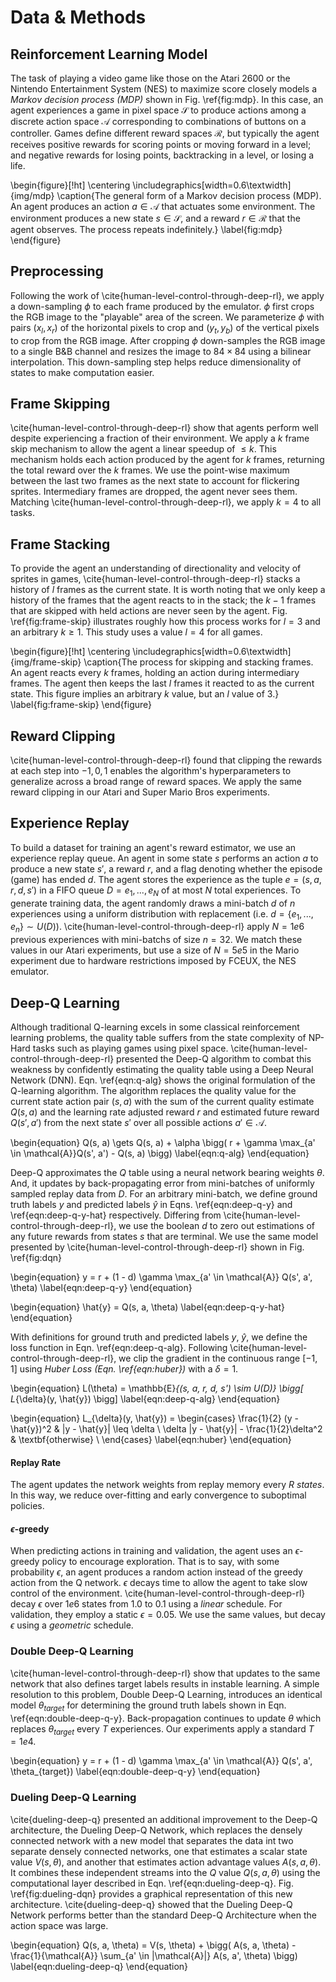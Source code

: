 <!--
    NP-something SMB
http://erikdemaine.org/papers/Mario_FUN2016/paper.pdf
 -->

# Data & Methods

<!-- TODO: discuss games and tasks? -->
<!-- TODO: notation table -->
<!-- TODO: references -->

## Reinforcement Learning Model

The task of playing a video game like those on the Atari 2600 or the Nintendo
Entertainment System (NES) to maximize score closely models a _Markov
decision process (MDP)_ shown in Fig. \ref{fig:mdp}. In this case, an agent
experiences a game in pixel space $\mathcal{S}$ to produce actions among a
discrete action space $\mathcal{A}$ corresponding to combinations of buttons
on a controller. Games define different reward spaces $\mathcal{R}$, but
typically the agent receives positive rewards for scoring points or moving
forward in a level; and negative rewards for losing points, backtracking in a
level, or losing a life.

\begin{figure}[!ht]
\centering
\includegraphics[width=0.6\textwidth]{img/mdp}
\caption{The general form of a Markov decision process (MDP). An agent
produces an action $a \in \mathcal{A}$ that actuates some environment. The
environment produces a new state $s \in \mathcal{S}$, and a reward
$r \in \mathcal{R}$ that the agent observes. The process repeats indefinitely.}
\label{fig:mdp}
\end{figure}

## Preprocessing

Following the work of \cite{human-level-control-through-deep-rl}, we apply a
down-sampling $\phi$ to each frame produced by the emulator. $\phi$ first
crops the RGB image to the "playable" area of the screen. We parameterize
$\phi$ with pairs $(x_l, x_r)$ of the horizontal pixels to crop and
$(y_t, y_b)$ of the vertical pixels to crop from the RGB image. After
cropping $\phi$ down-samples the RGB image to a single B&B channel and resizes
the image to $84 \times 84$ using a bilinear interpolation. This down-sampling
step helps reduce dimensionality of states to make computation easier.

## Frame Skipping

<!-- TODO: update k value if we use mario instead -->

\cite{human-level-control-through-deep-rl} show that agents perform well
despite experiencing a fraction of their environment. We apply a $k$ frame
skip mechanism to allow the agent a linear speedup of $\leq k$. This
mechanism holds each action produced by the agent for $k$ frames, returning
the total reward over the $k$ frames. We use the point-wise maximum between
the last two frames as the next state to account for flickering sprites.
Intermediary frames are dropped, the agent never sees them. Matching
\cite{human-level-control-through-deep-rl}, we apply $k = 4$ to all tasks.

## Frame Stacking

To provide the agent an understanding of directionality and velocity of
sprites in games, \cite{human-level-control-through-deep-rl} stacks a history
of $l$ frames as the current state. It is worth noting that we only keep a
history of the frames that the agent reacts to in the stack; the $k - 1$
frames that are skipped with held actions are never seen by the agent. Fig.
\ref{fig:frame-skip} illustrates roughly how this process works for $l = 3$
and an arbitrary $k \geq 1$. This study uses a value $l = 4$ for all games.

\begin{figure}[!ht]
\centering
\includegraphics[width=0.6\textwidth]{img/frame-skip}
\caption{The process for skipping and stacking frames. An agent reacts every
$k$ frames, holding an action during intermediary frames. The agent then keeps
the last $l$ frames it reacted to as the current state. This figure implies
an arbitrary $k$ value, but an $l$ value of $3$.}
\label{fig:frame-skip}
\end{figure}

## Reward Clipping

\cite{human-level-control-through-deep-rl} found that clipping the rewards
at each step into ${-1, 0, 1}$ enables the algorithm's hyperparameters to
generalize across a broad range of reward spaces. We apply the same reward
clipping in our Atari and Super Mario Bros experiments.

## Experience Replay

<!-- TODO: check FCEUX spelling and reference -->
<!-- TODO: note that prioritized is better, ran out of time -->

To build a dataset for training an agent's reward estimator, we use an
experience replay queue. An agent in some state $s$ performs an action $a$ to
produce a new state $s'$, a reward $r$, and a flag denoting whether the
episode (game) has ended $d$. The agent stores the experience as the tuple
$e = (s, a, r, d, s')$ in a FIFO queue $D = {e_1, ..., e_N}$ of at most $N$
total experiences. To generate training data, the agent randomly draws a
mini-batch $d$ of $n$ experiences using a uniform distribution with
replacement (i.e. $d = \{e_1, ..., e_n\} \sim U(D)$).
\cite{human-level-control-through-deep-rl} apply $N = 1e6$ previous
experiences with mini-batchs of size $n = 32$. We match these values in our
Atari experiments, but use a size of $N = 5e5$ in the Mario experiment due to
hardware restrictions imposed by FCEUX, the NES emulator.

## Deep-Q Learning

Although traditional Q-learning excels in some classical reinforcement
learning problems, the quality table suffers from the state complexity of
NP-Hard tasks such as playing games using pixel space.
\cite{human-level-control-through-deep-rl} presented the Deep-Q algorithm to
combat this weakness by confidently estimating the quality table using a Deep
Neural Network (DNN). Eqn. \ref{eqn:q-alg} shows the original formulation of
the Q-learning algorithm. The algorithm replaces the quality value for the
current state action pair $(s, a)$ with the sum of the current quality
estimate $Q(s, a)$ and the learning rate adjusted reward $r$ and estimated
future reward $Q(s', a')$ from the next state $s'$ over all possible actions
$a' \in \mathcal{A}$.

\begin{equation}
Q(s, a) \gets
Q(s, a) +
\alpha \bigg(
r + \gamma \max_{a' \in \mathcal{A}}Q(s', a') - Q(s, a)
\bigg)
\label{eqn:q-alg}
\end{equation}

Deep-Q approximates the $Q$ table using a neural network bearing weights
$\theta$. And, it updates by back-propagating error from mini-batches of
uniformly sampled replay data from $D$. For an arbitrary mini-batch, we define
ground truth labels $y$ and predicted labels $\hat{y}$ in Eqns.
\ref{eqn:deep-q-y} and \ref{eqn:deep-q-y-hat} respectively. Differing from
\cite{human-level-control-through-deep-rl}, we use the boolean $d$ to zero
out estimations of any future rewards from states $s$ that are terminal. We
use the same model presented by  \cite{human-level-control-through-deep-rl}
shown in Fig. \ref{fig:dqn}

\begin{equation}
y = r + (1 - d) \gamma \max_{a' \in \mathcal{A}} Q(s', a', \theta)
\label{eqn:deep-q-y}
\end{equation}

\begin{equation}
\hat{y} = Q(s, a, \theta)
\label{eqn:deep-q-y-hat}
\end{equation}

With definitions for ground truth and predicted labels $y$, $\hat{y}$, we
define the loss function in Eqn. \ref{eqn:deep-q-alg}. Following
\cite{human-level-control-through-deep-rl}, we clip the gradient in the
continuous range $[-1, 1]$ using _Huber Loss (Eqn. \ref{eqn:huber})_ with a
$\delta = 1$.

\begin{equation}
L(\theta) =
\mathbb{E}_{(s, a, r, d, s') \sim U(D)} \bigg[ L_{\delta}(y, \hat{y}) \bigg]
\label{eqn:deep-q-alg}
\end{equation}

\begin{equation}
L_{\delta}(y, \hat{y}) = \begin{cases}
      \frac{1}{2} (y - \hat{y})^2                & |y - \hat{y}| \leq \delta \\
      \delta |y - \hat{y}| - \frac{1}{2}\delta^2 & \textbf{otherwise} \\
\end{cases}
\label{eqn:huber}
\end{equation}

#### Replay Rate

<!-- TODO: reference why the replay rate -->
<!-- TODO: extend? move somewhere else? -->

The agent updates the network weights from replay memory every $R$ _states_.
In this way, we reduce over-fitting and early convergence to suboptimal
policies.

#### $\epsilon$-greedy

<!-- TODO: math value for the number of states to reduce. -->

When predicting actions in training and validation, the agent uses an
$\epsilon$-greedy policy to encourage exploration. That is to say, with some
probability $\epsilon$, an agent produces a random action instead of the
greedy action from the Q network. $\epsilon$ decays time to allow the agent
to take slow control of the environment.
\cite{human-level-control-through-deep-rl} decay $\epsilon$ over $1e6$ states
from $1.0$ to $0.1$ using a _linear_ schedule. For validation, they employ a
static $\epsilon = 0.05$. We use the same values, but decay $\epsilon$ using
a _geometric_ schedule.

### Double Deep-Q Learning

\cite{human-level-control-through-deep-rl} show that updates to the same
network that also defines target labels results in instable learning. A
simple resolution to this problem, Double Deep-Q Learning, introduces an
identical model $\theta_{target}$ for determining the ground truth labels
shown in Eqn. \ref{eqn:double-deep-q-y}. Back-propagation continues to update
$\theta$ which replaces $\theta_{target}$ every $T$ experiences. Our
experiments apply a standard $T = 1e4$.

\begin{equation}
y = r + (1 - d) \gamma \max_{a' \in \mathcal{A}} Q(s', a', \theta_{target})
\label{eqn:double-deep-q-y}
\end{equation}

### Dueling Deep-Q Learning

\cite{dueling-deep-q} presented an additional improvement to the Deep-Q
architecture, the Dueling Deep-Q Network, which replaces the densely connected
network with a new model that separates the data int two separate densely
connected networks, one that estimates a scalar state value $V(s, \theta)$,
and another that estimates action advantage values $A(s, a, \theta)$. It
combines these independent streams into the $Q$ value $Q(s, a, \theta)$ using
the computational layer described in Eqn. \ref{eqn:dueling-deep-q}. Fig.
\ref{fig:dueling-dqn} provides a graphical representation of this new
architecture. \cite{dueling-deep-q} showed that the Dueling Deep-Q Network
performs better than the standard Deep-Q Architecture when the action space
was large.

\begin{equation}
Q(s, a, \theta) = V(s, \theta) +
\bigg(
A(s, a, \theta) -
\frac{1}{\mathcal{A}} \sum_{a' \in |\mathcal{A}|} A(s, a', \theta)
\bigg)
\label{eqn:dueling-deep-q}
\end{equation}

<!--
## Hardware Configuration

We use two distinct hardware configurations in our experiment. For the Atari
range of experiments, we use the servers of \cite{OhioSupercomputerCenter1987}.

TODO: get specs of the servers

The \cite{OhioSupercomputerCenter1987} provides no super user access, necessary
to install the NES emulator, FCEUX, used in the Mario experiment. We instead
run this experiment locally on a workstation with a 4.2GHz Intel Core i5,
nVidia GTX1070, and 32GB of 3200MHz RAM. Unlike the Atari emulator, which is
written in Python, FCEUX is a standalone application that supports plugins
written in Lua. To interface with our Python stack, the use of a client server
pattern between game engine process and the agent process. Unfortunately, this
overhead drastically impedes the agent's ability to interact with the
environment. We note a slowdown of $\approx 8$x as compared to the Atari
emulator based on agent frame rate. -->
